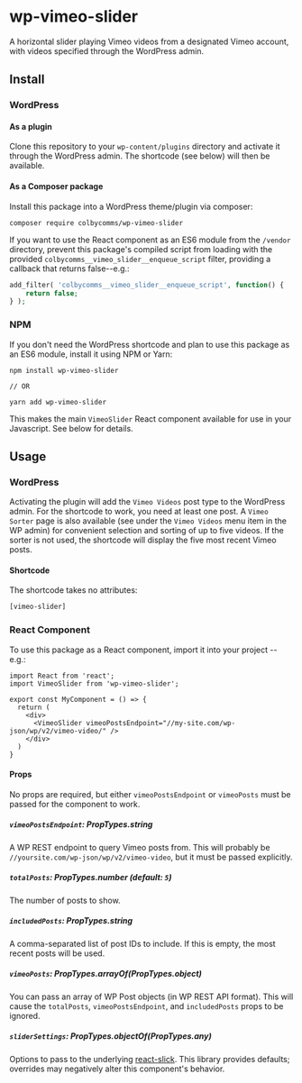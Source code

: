 # wp-vimeo-slider

A horizontal slider playing Vimeo videos from a designated Vimeo account, with videos specified through the WordPress admin.

## Install

### WordPress

#### As a plugin

Clone this repository to your `wp-content/plugins` directory and activate it through the WordPress admin. The shortcode (see below) will then be available.

#### As a Composer package

Install this package into a WordPress theme/plugin via composer:

```
composer require colbycomms/wp-vimeo-slider
```

If you want to use the React component as an ES6 module from the `/vendor` directory, prevent this package's compiled script from loading with the provided `colbycomms__vimeo_slider__enqueue_script` filter, providing a callback that returns false--e.g.:

```PHP
add_filter( 'colbycomms__vimeo_slider__enqueue_script', function() {
    return false;
} );
```

### NPM

If you don't need the WordPress shortcode and plan to use this package as an ES6 module, install it using NPM or Yarn:

```
npm install wp-vimeo-slider

// OR

yarn add wp-vimeo-slider
```

This makes the main `VimeoSlider` React component available for use in your Javascript. See below for details.

## Usage

### WordPress

Activating the plugin will add the `Vimeo Videos` post type to the WordPress admin. For the shortcode to work, you need at least one post. A `Vimeo Sorter` page is also available (see under the `Vimeo Videos` menu item in the WP admin) for convenient selection and sorting of up to five videos. If the sorter is not used, the shortcode will display the five most recent Vimeo posts.

#### Shortcode

The shortcode takes no attributes:

```HTML
[vimeo-slider]
```

### React Component

To use this package as a React component, import it into your project -- e.g.:

```JS
import React from 'react';
import VimeoSlider from 'wp-vimeo-slider';

export const MyComponent = () => {
  return (
    <div>
      <VimeoSlider vimeoPostsEndpoint="//my-site.com/wp-json/wp/v2/vimeo-video/" />
    </div>
  )
}
```

#### Props

No props are required, but either `vimeoPostsEndpoint` or `vimeoPosts` must be passed for the component to work.

##### `vimeoPostsEndpoint`: PropTypes.string

A WP REST endpoint to query Vimeo posts from. This will probably be `//yoursite.com/wp-json/wp/v2/vimeo-video`, but it must be passed explicitly.

##### `totalPosts`: PropTypes.number (default: `5`)

The number of posts to show.

##### `includedPosts`: PropTypes.string

A comma-separated list of post IDs to include. If this is empty, the most recent posts will be used.

##### `vimeoPosts`: PropTypes.arrayOf(PropTypes.object)

You can pass an array of WP Post objects (in WP REST API format). This will cause the `totalPosts`, `vimeoPostsEndpoint`, and `includedPosts` props to be ignored.

##### `sliderSettings`: PropTypes.objectOf(PropTypes.any)

Options to pass to the underlying [react-slick](https://github.com/akiran/react-slick). This library provides defaults; overrides may negatively alter this component's behavior.
